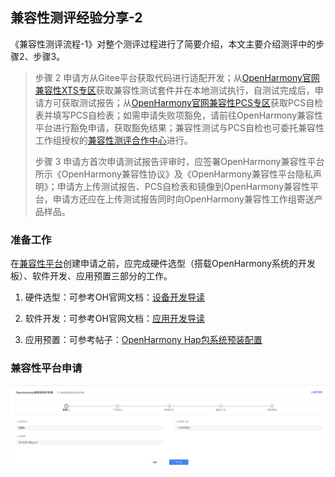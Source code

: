 ##  兼容性测评经验分享-2

《兼容性测评流程-1》对整个测评过程进行了简要介绍，本文主要介绍测评中的步骤2、步骤3。

> 步骤 2 申请方从Gitee平台获取代码进行适配开发；从[OpenHarmony官网兼容性XTS专区](https://www.openharmony.cn/certification/document/xts)获取兼容性测试套件并在本地测试执行，自测试完成后，申请方可获取测试报告；从[OpenHarmony官网兼容性PCS专区](https://www.openharmony.cn/certification/document/pcs)获取PCS自检表并填写PCS自检表；如需申请失败项豁免，请前往OpenHarmony兼容性平台进行豁免申请，获取豁免结果；兼容性测试与PCS自检也可委托兼容性工作组授权的[兼容性测评合作中心](https://www.openharmony.cn/certification/cooperationCenter)进行。
>
> 步骤 3 申请方首次申请测试报告评审时，应签署OpenHarmony兼容性平台所示《OpenHarmony兼容性协议》及《OpenHarmony兼容性平台隐私声明》；申请方上传测试报告、PCS自检表和镜像到OpenHarmony兼容性平台，申请方还应在上传测试报告同时向OpenHarmony兼容性工作组寄送产品样品。

### 准备工作

在[兼容性平台](https://compatibility.openharmony.cn/console)创建申请之前，应完成硬件选型（搭载OpenHarmony系统的开发板）、软件开发、应用预置三部分的工作。

1. 硬件选型：可参考OH官网文档：[设备开发导读 ](https://docs.openharmony.cn/pages/v4.0/zh-cn/device-dev/device-dev-guide.md)

2. 软件开发：可参考OH官网文档：[应用开发导读 ](https://docs.openharmony.cn/pages/v4.0/zh-cn/application-dev/application-dev-guide.md)

3. 应用预置：可参考帖子：[OpenHarmony Hap包系统预装配置](https://ost.51cto.com/posts/20799#hap_21)

### 兼容性平台申请

![兼容性测评申请-1](.\images\兼容性测评申请-1.png)

